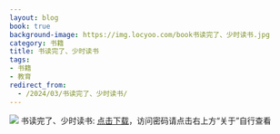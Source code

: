 ```yaml
---
layout: blog
book: true
background-image: https://img.locyoo.com/book书读完了、少时读书.jpg
category: 书籍
title: 书读完了、少时读书
tags:
- 书籍
- 教育
redirect_from:
  - /2024/03/书读完了、少时读书/
---
```

![](https://img.locyoo.com/book书读完了、少时读书.jpg)
书读完了、少时读书: <a name = "ref1" href="https://url18.ctfile.com/f/50983618-1377644716-37647d?p=3619">点击下载</a>，访问密码请点击右上方“关于”自行查看